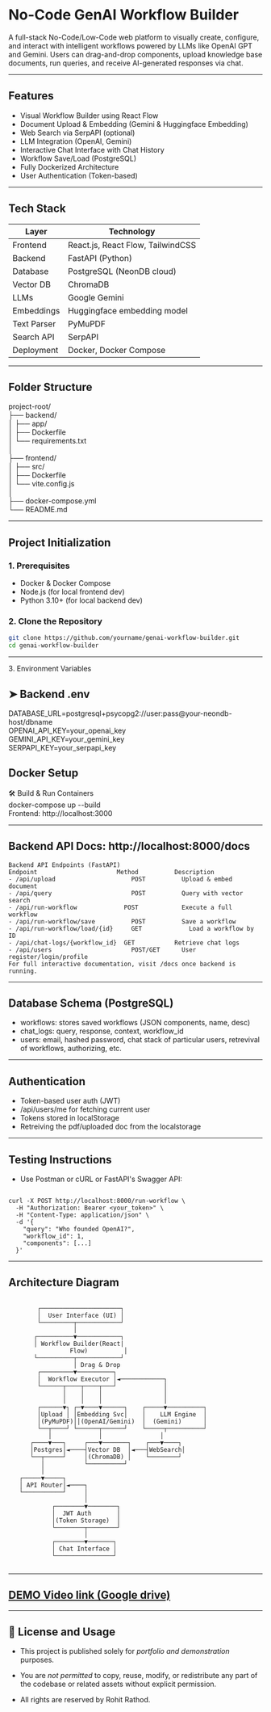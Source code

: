 # No-Code GenAI Workflow Builder

A full-stack No-Code/Low-Code web platform to visually create, configure, and interact with intelligent workflows powered by LLMs like OpenAI GPT and Gemini. Users can drag-and-drop components, upload knowledge base documents, run queries, and receive AI-generated responses via chat.

---

## Features

- Visual Workflow Builder using React Flow
- Document Upload & Embedding (Gemini & Huggingface Embedding)
- Web Search via SerpAPI (optional)
- LLM Integration (OpenAI, Gemini)
- Interactive Chat Interface with Chat History
- Workflow Save/Load (PostgreSQL)
- Fully Dockerized Architecture
- User Authentication (Token-based)

---

## Tech Stack

| Layer       | Technology                              |
|-------------|------------------------------------------|
| Frontend    | React.js, React Flow, TailwindCSS        |
| Backend     | FastAPI (Python)                         |
| Database    | PostgreSQL (NeonDB cloud)                |
| Vector DB   | ChromaDB                                 |
| LLMs        | Google Gemini                            |
| Embeddings  | Huggingface embedding model              |
| Text Parser | PyMuPDF                                  |
| Search API  | SerpAPI                                  |
| Deployment  | Docker, Docker Compose                   |

---

## Folder Structure
project-root/  
├── backend/  
│ ├── app/  
│ ├── Dockerfile  
│ └── requirements.txt  
│  
├── frontend/  
│ ├── src/  
│ ├── Dockerfile  
│ └── vite.config.js  
│  
├── docker-compose.yml  
└── README.md  

---



## Project Initialization

### 1️. Prerequisites

- Docker & Docker Compose
- Node.js (for local frontend dev)
- Python 3.10+ (for local backend dev)

### 2️. Clone the Repository

```bash
git clone https://github.com/yourname/genai-workflow-builder.git
cd genai-workflow-builder
```


---

3️. Environment Variables

## ➤ Backend .env  
DATABASE_URL=postgresql+psycopg2://user:pass@your-neondb-host/dbname  
OPENAI_API_KEY=your_openai_key  
GEMINI_API_KEY=your_gemini_key  
SERPAPI_KEY=your_serpapi_key  


## Docker Setup
🛠️ Build & Run Containers  
docker-compose up --build  
Frontend: http://localhost:3000  

---

## Backend API Docs: http://localhost:8000/docs
```
Backend API Endpoints (FastAPI)  
Endpoint      	              Method	      Description   
- /api/upload	                  POST	        Upload & embed document  
- /api/query	                  POST	        Query with vector search  
- /api/run-workflow	            POST	        Execute a full workflow  
- /api/run-workflow/save	      POST	        Save a workflow  
- /api/run-workflow/load/{id}	  GET	          Load a workflow by ID  
- /api/chat-logs/{workflow_id}	GET	          Retrieve chat logs  
- /api/users	                  POST/GET	    User register/login/profile  
For full interactive documentation, visit /docs once backend is running.  
```

---


## Database Schema (PostgreSQL)  
- workflows: stores saved workflows (JSON components, name, desc)  
- chat_logs: query, response, context, workflow_id  
- users: email, hashed password, chat stack of particular users, retrevival of workflows, authorizing, etc.



---

## Authentication  
- Token-based user auth (JWT)  
- /api/users/me for fetching current user  
- Tokens stored in localStorage   
- Retreiving the pdf/uploaded doc from the localstorage



---

## Testing Instructions  
- Use Postman or cURL or FastAPI's Swagger API:  
```

curl -X POST http://localhost:8000/run-workflow \  
  -H "Authorization: Bearer <your_token>" \  
  -H "Content-Type: application/json" \  
  -d '{  
    "query": "Who founded OpenAI?",  
    "workflow_id": 1,  
    "components": [...]  
  }'  
```

---

## Architecture Diagram  
```
  
        ┌──────────────────────┐
        │  User Interface (UI) │
        └─────────┬────────────┘
                  │
       ┌──────────▼────────────┐
       │ Workflow Builder(React| 
                 Flow)          │            
       └──────────┬────────────┘
                  │ Drag & Drop
        ┌─────────▼──────────┐
        │  Workflow Executor │◄────────────┐
        └──────┬────┬────┬───┘             │
               │    │    │                 │
               │    │    │                 │
        ┌──────▼┐ ┌─▼────▼──────┐    ┌─────▼──────────┐
        │Upload │ │Embedding Svc│    │    LLM Engine  │
        │(PyMuPDF)││(OpenAI/Gemini)  │  (Gemini)      │
        └──┬────┘ └──────┬──────┘    └─────┬──────────┘
           │             │                │
      ┌────▼───┐     ┌───▼───────┐    ┌───▼────┐
      │Postgres│◄────┤Vector DB  │◄───┤WebSearch│
      └──┬─────┘     │(ChromaDB) │    └────────┘
         │           └──────────┘
         │  
   ┌─────▼─────┐  
   │ API Router│◄────┐  
   └───────────┘     │  
                     │  
            ┌────────▼────────┐  
            │  JWT Auth       │  
            │(Token Storage)  │  
            └────────┬────────┘   
                     │
            ┌────────▼───────┐  
            │ Chat Interface │  
            └────────────────┘  
  
```

---
## [DEMO Video link (Google drive)](https://drive.google.com/drive/folders/1ze9MFuID7AIVM3rhDXDgMYmEO4asnoqr)

---

## 🚫 License and Usage

- This project is published solely for *portfolio and demonstration* purposes.

- You are *not permitted* to copy, reuse, modify, or redistribute any part of the codebase or related assets without explicit permission.

- All rights are reserved by Rohit Rathod.

